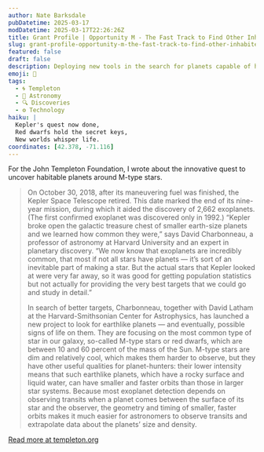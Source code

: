 ```yaml
---
author: Nate Barksdale
pubDatetime: 2025-03-17
modDatetime: 2025-03-17T22:26:26Z
title: Grant Profile | Opportunity M - The Fast Track to Find Other Inhabited Worlds
slug: grant-profile-opportunity-m-the-fast-track-to-find-other-inhabited-worlds
featured: false
draft: false
description: Deploying new tools in the search for planets capable of harboring life
emoji: 🔭
tags:
  - 🌀 Templeton
  - 🌌 Astronomy
  - 🔍 Discoveries
  - ⚙️ Technology
haiku: |
  Kepler's quest now done,  
  Red dwarfs hold the secret keys,  
  New worlds whisper life.
coordinates: [42.378, -71.116]
---
```


For the John Templeton Foundation, I wrote about the innovative quest to uncover habitable planets around M-type stars.

> On October 30, 2018, after its maneuvering fuel was finished, the Kepler Space Telescope retired. This date marked the end of its nine-year mission, during which it aided the discovery of 2,662 exoplanets. (The first confirmed exoplanet was discovered only in 1992.) “Kepler broke open the galactic treasure chest of smaller earth-size planets and we learned how common they were,” says David Charbonneau, a professor of astronomy at Harvard University and an expert in planetary discovery. “We now know that exoplanets are incredibly common, that most if not all stars have planets — it’s sort of an inevitable part of making a star. But the actual stars that Kepler looked at were very far away, so it was good for getting population statistics but not actually for providing the very best targets that we could go and study in detail.”
>
> In search of better targets, Charbonneau, together with David Latham at the Harvard-Smithsonian Center for Astrophysics, has launched a new project to look for earthlike planets — and eventually, possible signs of life on them. They are focusing on the most common type of star in our galaxy, so-called M-type stars or red dwarfs, which are between 10 and 60 percent of the mass of the Sun. M-type stars are dim and relatively cool, which makes them harder to observe, but they have other useful qualities for planet-hunters: their lower intensity means that such earthlike planets, which have a rocky surface and liquid water, can have smaller and faster orbits than those in larger star systems. Because most exoplanet detection depends on observing transits when a planet comes between the surface of its star and the observer, the geometry and timing of smaller, faster orbits makes it much easier for astronomers to observe transits and extrapolate data about the planets’ size and density.

[Read more at templeton.org](https://www.templeton.org/grant/opportunity-m-the-fast-track-to-find-other-inhabited-worlds)

